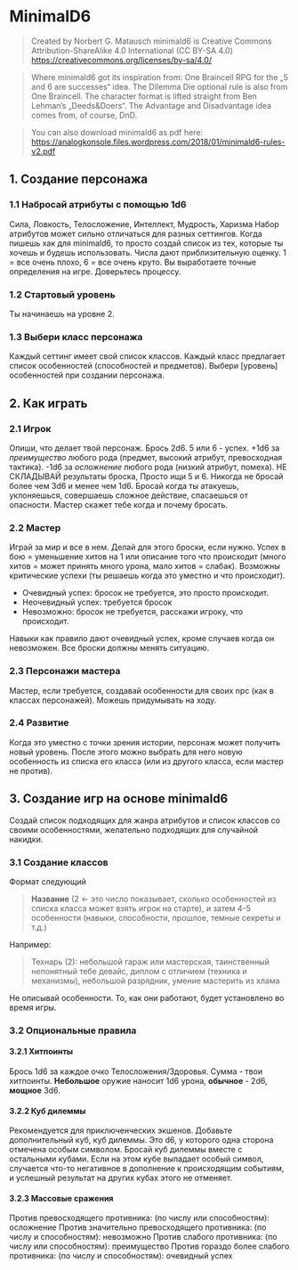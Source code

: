 # MinimalD6

> Created by Norbert G. Matausch
> minimald6 is Creative Commons Attribution-ShareAlike 4.0 International (CC BY-SA 4.0) https://creativecommons.org/licenses/by-sa/4.0/

> Where minimald6 got its inspiration from: One Braincell RPG for the „5 and 6 are successes“ idea. The Dilemma Die optional rule is also from One Braincell. The character format is lifted straight from Ben Lehman’s „Deeds&Doers“. The Advantage and Disadvantage idea comes from, of course, DnD.

> You can also download minimald6 as pdf here: https://analogkonsole.files.wordpress.com/2018/01/minimald6-rules-v2.pdf

## 1. Создание персонажа

### 1.1 Набросай атрибуты с помощью 1d6

Сила, Ловкость, Телосложение, Интеллект, Мудрость, Харизма
Набор атрибутов может сильно отличаться для разных сеттингов. Когда пишешь хак для minimald6, то просто создай список из тех, которые ты хочешь и будешь использовать. Числа дают приблизительную оценку. 1 = все очень плохо, 6 = все очень круто. Вы выработаете точные определения на игре. Доверьтесь процессу.

### 1.2 Стартовый уровень

Ты начинаешь на уровне 2.

### 1.3 Выбери класс персонажа

Каждый сеттинг имеет свой список классов. Каждый класс предлагает список особенностей (способностей и предметов). Выбери [уровень] особенностей при создании персонажа.

## 2. Как играть

### 2.1 Игрок

Опиши, что делает твой персонаж. Брось 2d6. 5 или 6 - успех. +1d6 за *преимущество* любого рода (предмет, высокий атрибут, превосходная тактика). -1d6 за *осложнение* любого рода (низкий атрибут, помеха). НЕ СКЛАДЫВАЙ результаты броска, Просто ищи 5 и 6. Никогда не бросай более чем 3d6 и менее чем 1d6. Бросай когда ты атакуешь, уклоняешься, совершаешь сложное действие, спасаешься от опасности. Мастер скажет тебе когда и почему бросать.

### 2.2 Мастер

Играй за мир и все в нем. Делай для этого броски, если нужно. Успех в бою = уменьшение хитов на 1 или описание того что происходит (много хитов = может принять много урона, мало хитов = слабак). Возможны критические успехи (ты решаешь когда это уместно и что происходит).

- Очевидный успех: бросок не требуется, это просто происходит.
- Неочевидный успех: требуется бросок
- Невозможно: бросок не требуется, расскажи игроку, что происходит.

Навыки как правило дают очевидный успех, кроме случаев когда он невозможен. Все броски должны менять ситуацию.

### 2.3 Персонажи мастера

Мастер, если требуется, создавай особенности для своих npc (как в классах персонажей). Можешь придумывать на ходу.

### 2.4 Развитие

Когда это уместно с точки зрения истории, персонаж может получить новый уровень. После этого можно выбрать для него новую особенность из списка его класса (или из другого класса, если мастер не против).

## 3. Создание игр на основе minimald6

Создай список подходящих для жанра атрибутов и список классов со своими особенностями, желательно подходящих для случайной накидки.

### 3.1 Создание классов

Формат следующий

> **Название** (2 <- это число показывает, сколько особенностей из списка класса может взять игрок на старте), и затем 4-5 особенности (навыки, способности, прошлое, темные секреты и т.д.)

Например:

> Технарь (2): небольшой гараж или мастерская, таинственный непонятный тебе девайс, диплом с отличием (техника и механизмы), небольшой разрядник, умение мастерить из хлама

Не описывай особенности. То, как они работают, будет установлено во время игры.

### 3.2 Опциональные правила

#### 3.2.1 Хитпоинты

Брось 1d6 за каждое очко Телосложения/Здоровья. Сумма - твои хитпоинты. **Небольшое** оружие наносит 1d6 урона, **обычное** - 2d6, **мощное** 3d6.

#### 3.2.2 Куб дилеммы

Рекомендуется для приключенческих экшенов. Добавьте дополнительный куб, куб дилеммы. Это d6, у которого одна сторона отмечена особым символом. Бросай куб дилеммы вместе с остальными кубами. Если на этом кубе выпадает особый символ, случается что-то негативное в дополнение к происходящим событиям, и успешный результат на других кубах этого не отменяет.

#### 3.2.3 Массовые сражения

Против превосходящего противника: (по числу или способностям): осложнение
Против значительно превосходящего противника: (по числу и способностям): невозможно
Против слабого противника: (по числу или способностям): преимущество
Против гораздо более слабого противника: (по числу и способностям): очевидный успех
